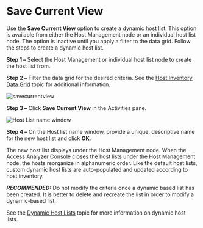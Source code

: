 # Save Current View

Use the __Save Current View__ option to create a dynamic host list. This option is available from either the Host Management node or an individual host list node. The option is inactive until you apply a filter to the data grid. Follow the steps to create a dynamic host list.

__Step 1 –__ Select the Host Management or individual host list node to create the host list from.

__Step 2 –__ Filter the data grid for the desired criteria. See the [Host Inventory Data Grid](/docs/accessanalyzer/accessanalyzer/enterpriseauditor/admin/hostmanagement/datagrid.md) topic for additional information.

![savecurrentview](/img/product_docs/accessanalyzer/accessanalyzer/enterpriseauditor/admin/hostmanagement/actions/savecurrentview.png)

__Step 3 –__ Click __Save Current View__ in the Activities pane.

![Host List name window](/img/product_docs/accessanalyzer/accessanalyzer/enterpriseauditor/admin/hostmanagement/actions/hostlistname.png)

__Step 4 –__ On the Host list name window, provide a unique, descriptive name for the new host list and click __OK__.

The new host list displays under the Host Management node. When the Access Analyzer Console closes the host lists under the Host Management node, the hosts reorganize in alphanumeric order. Like the default host lists, custom dynamic host lists are auto-populated and updated according to host inventory.

___RECOMMENDED:___ Do not modify the criteria once a dynamic based list has been created. It is better to delete and recreate the list in order to modify a dynamic-based list.

See the [Dynamic Host Lists](/docs/accessanalyzer/accessanalyzer/enterpriseauditor/admin/hostmanagement/lists.md#Dynamic-Host-Lists) topic for more information on dynamic host lists.
